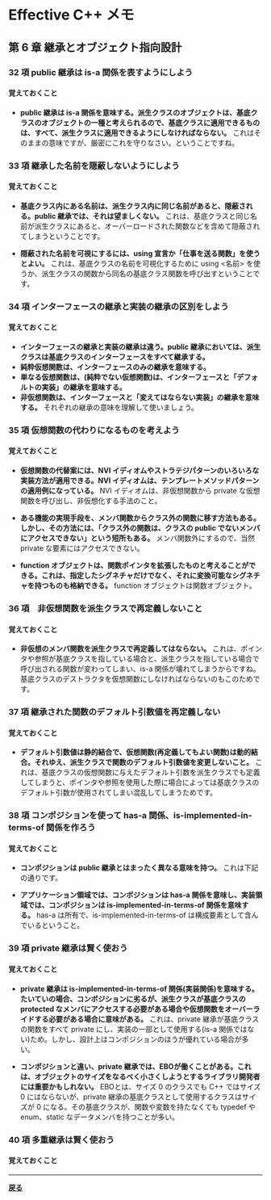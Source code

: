 # Effective C++ メモ

## 第 6 章 継承とオブジェクト指向設計

### 32 項 public 継承は is-a 関係を表すようにしよう

#### 覚えておくこと

* **public 継承は is-a 関係を意味する。派生クラスのオブジェクトは、基底クラスのオブジェクトの一種と考えられるので、基底クラスに適用できるものは、すべて、派生クラスに適用できるようにしなければならない。**
  これはそのままの意味ですが、厳密にこれを守りなさい。ということですね。

### 33 項 継承した名前を隠蔽しないようにしよう

#### 覚えておくこと

* **基底クラス内にある名前は、派生クラス内に同じ名前があると、隠蔽される。public 継承では、それは望ましくない。**
  これは、基底クラスと同じ名前が派生クラスにあると、オーバーロードされた関数などを含めて隠蔽されてしまうということです。

* **隠蔽された名前を可視にするには、using 宣言か「仕事を送る関数」を使うとよい。**
  これは、基底クラスの名前を可視化するために using <名前> を使うか、派生クラスの関数から同名の基底クラス関数を呼び出すということです。

### 34 項 インターフェースの継承と実装の継承の区別をしよう

#### 覚えておくこと

* **インターフェースの継承と実装の継承は違う。public 継承においては、派生クラスは基底クラスのインターフェースをすべて継承する。**
* **純粋仮想関数は、インターフェースのみの継承を意味する。**
* **単なる仮想関数は、(純粋でない仮想関数)は、インターフェースと「デフォルトの実装」の継承を意味する。**
* **非仮想関数は、インターフェースと「変えてはならない実装」の継承を意味する。**
  それぞれの継承の意味を理解して使いましょう。

### 35 項 仮想関数の代わりになるものを考えよう

#### 覚えておくこと

* **仮想関数の代替案には、NVI イディオムやストラテジパターンのいろいろな実装方法が適用できる。NVI イディオムは、テンプレートメソッドパターンの適用例になっている。**
  NVI イディオムは、非仮想関数から private な仮想関数を呼び出し、非仮想化する手法のこと。

* **ある機能の実現手段を、メンバ関数からクラス外の関数に移す方法もある。しかし、その方法には、「クラス外の関数は、クラスの public でないメンバにアクセスできない」という短所もある。**
  メンバ関数外にするので、当然 private な要素にはアクセスできない。

* **function オブジェクトは、関数ポインタを拡張したものと考えることができる。これは、指定したシグネチャだけでなく、それに変換可能なシグネチャを持つものも格納できる。**
  function オブジェクトは関数オブジェクト。

### 36 項　非仮想関数を派生クラスで再定義しないこと

#### 覚えておくこと

* **非仮想のメンバ関数を派生クラスで再定義してはならない。**
  これは、ポインタや参照が基底クラスを指している場合と、派生クラスを指している場合で呼び出される関数が変わってしまい、is-a 関係が壊れてしまうからですね。基底クラスのデストラクタを仮想関数にしなければならないのもこのためです。

### 37 項 継承された関数のデフォルト引数値を再定義しない

#### 覚えておくこと

* **デフォルト引数値は静的結合で、仮想関数(再定義してもよい関数)は動的結合。それゆえ、派生クラスで関数のデフォルト引数値を変更しないこと。**
  これは、基底クラスの仮想関数に与えたデフォルト引数を派生クラスでも定義してしまうと、ポインタや参照を使用した際に場合によっては基底クラスのデフォルト引数が使用されてしまい混乱してしまうためです。

### 38 項 コンポジションを使って has-a 関係、is-implemented-in-terms-of 関係を作ろう

#### 覚えておくこと

* **コンポジションは public 継承とはまったく異なる意味を持つ。**
  これは下記の通りです。

* **アプリケーション領域では、コンポジションは has-a 関係を意味し、実装領域では、コンポジションは is-implemented-in-terms-of 関係を意味する。**
  has-a は所有で、is-implemented-in-terms-of は構成要素として含んでいるということ。

### 39 項 private 継承は賢く使おう

#### 覚えておくこと

* **private 継承は is-implemented-in-terms-of 関係(実装関係)を意味する。たいていの場合、コンポジションに劣るが、派生クラスが基底クラスの protected なメンバにアクセスする必要がある場合や仮想関数をオーバーライドする必要がある場合に意味がある。**
  これは、private 継承が基底クラスの関数をすべて private にし、実装の一部として使用する(is-a 関係ではない)ため。しかし、設計上はコンポジションのほうが優れている場合が多い。

* **コンポジションと違い、private 継承では、EBOが働くことがある。これは、オブジェクトのサイズをなるべく小さくしようとするライブラリ開発者には重要かもしれない。**
  EBOとは、サイズ 0 のクラスでも C++ ではサイズ 0 にはならないが、private 継承の基底クラスとして使用するクラスはサイズが 0 になる。その基底クラスが、関数や変数を持たなくても typedef や enum、static なデータメンバを持つことが多い。

### 40 項 多重継承は賢く使おう

#### 覚えておくこと


***

**[戻る](./index.md)**
